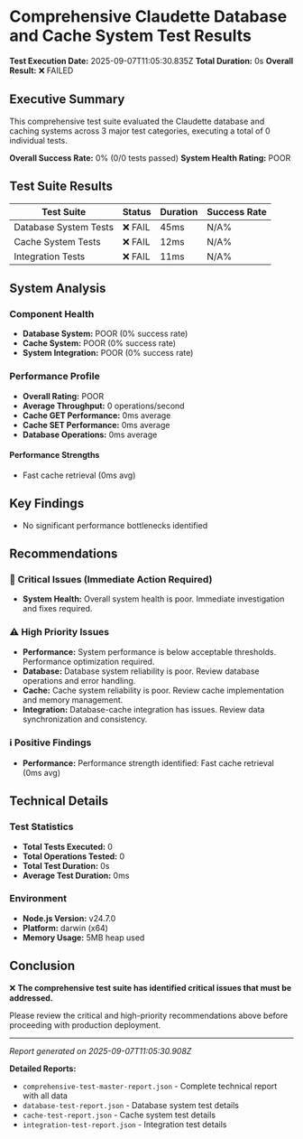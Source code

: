 # Comprehensive Claudette Database and Cache System Test Results

**Test Execution Date:** 2025-09-07T11:05:30.835Z
**Total Duration:** 0s
**Overall Result:** ❌ FAILED

## Executive Summary

This comprehensive test suite evaluated the Claudette database and caching systems across 3 major test categories, executing a total of 0 individual tests.

**Overall Success Rate:** 0% (0/0 tests passed)
**System Health Rating:** POOR

## Test Suite Results

| Test Suite | Status | Duration | Success Rate |
|------------|--------|----------|--------------|
| Database System Tests | ❌ FAIL | 45ms | N/A% |
| Cache System Tests | ❌ FAIL | 12ms | N/A% |
| Integration Tests | ❌ FAIL | 11ms | N/A% |

## System Analysis

### Component Health
- **Database System:** POOR (0% success rate)
- **Cache System:** POOR (0% success rate)
- **System Integration:** POOR (0% success rate)

### Performance Profile
- **Overall Rating:** POOR
- **Average Throughput:** 0 operations/second
- **Cache GET Performance:** 0ms average
- **Cache SET Performance:** 0ms average
- **Database Operations:** 0ms average

#### Performance Strengths
- Fast cache retrieval (0ms avg)

## Key Findings

- No significant performance bottlenecks identified

## Recommendations

### 🚨 Critical Issues (Immediate Action Required)
- **System Health:** Overall system health is poor. Immediate investigation and fixes required.

### ⚠️ High Priority Issues
- **Performance:** System performance is below acceptable thresholds. Performance optimization required.
- **Database:** Database system reliability is poor. Review database operations and error handling.
- **Cache:** Cache system reliability is poor. Review cache implementation and memory management.
- **Integration:** Database-cache integration has issues. Review data synchronization and consistency.

### ℹ️ Positive Findings
- **Performance:** Performance strength identified: Fast cache retrieval (0ms avg)

## Technical Details

### Test Statistics
- **Total Tests Executed:** 0
- **Total Operations Tested:** 0
- **Total Test Duration:** 0s
- **Average Test Duration:** 0ms

### Environment
- **Node.js Version:** v24.7.0
- **Platform:** darwin (x64)
- **Memory Usage:** 5MB heap used

## Conclusion

❌ **The comprehensive test suite has identified critical issues that must be addressed.**

Please review the critical and high-priority recommendations above before proceeding with production deployment.

---

*Report generated on 2025-09-07T11:05:30.908Z*

**Detailed Reports:**
- `comprehensive-test-master-report.json` - Complete technical report with all data
- `database-test-report.json` - Database system test details
- `cache-test-report.json` - Cache system test details
- `integration-test-report.json` - Integration test details
